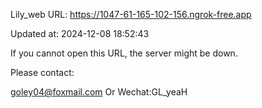 Lily_web URL: https://1047-61-165-102-156.ngrok-free.app

Updated at: 2024-12-08 18:52:43

If you cannot open this URL, the server might be down.

Please contact: 

goley04@foxmail.com Or Wechat:GL_yeaH